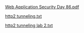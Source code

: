 [Web Application Security Day 86.pdf](https://github.com/fengsujie/Web-Application-Security-Day-86/files/10067655/Web.Application.Security.Day.86.pdf)



[http2 tunneling.txt](https://github.com/fengsujie/Web-Application-Security-Day-86/files/10067657/http2.tunneling.txt)



[http2 tunneling lab 2.txt](https://github.com/fengsujie/Web-Application-Security-Day-86/files/10067658/http2.tunneling.lab.2.txt)




